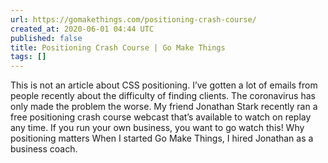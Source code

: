 ```yaml
---
url: https://gomakethings.com/positioning-crash-course/
created_at: 2020-06-01 04:44 UTC
published: false
title: Positioning Crash Course | Go Make Things
tags: []
---
```


This is not an article about CSS positioning.
I’ve gotten a lot of emails from people recently about the difficulty of finding clients. The coronavirus has only made the problem the worse.
My friend Jonathan Stark recently ran a free positioning crash course webcast that’s available to watch on replay any time.
If you run your own business, you want to go watch this!
Why positioning matters When I started Go Make Things, I hired Jonathan as a business coach.
